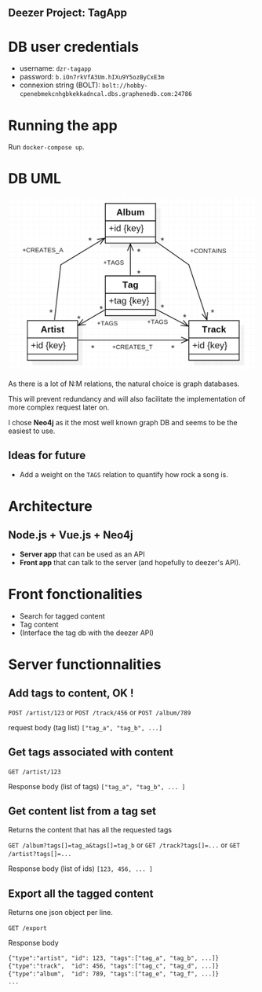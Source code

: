 Deezer Project: **TagApp**
---

# DB user credentials
* username: `dzr-tagapp`
* password: `b.iOn7rkVfA3Um.hIXu9Y5ozByCxE3m`
* connexion string (BOLT): `bolt://hobby-cpenebmekcnhgbkekkadncal.dbs.graphenedb.com:24786`


# Running the app

Run `docker-compose up`.


# DB UML

![UML](.\UML.png)

As there is a lot of N:M relations, the natural choice is graph databases. 

This will prevent redundancy and will also facilitate the implementation of more complex request later on.

I chose **Neo4j** as it the most well known graph DB and seems to be the easiest to use.

## Ideas for future

* Add a weight on the `TAGS` relation to quantify how rock a song is.

# Architecture

## Node.js + Vue.js + Neo4j

* **Server app** that can be used as an API
* **Front app** that can talk to the server (and hopefully to deezer's API).

# Front fonctionalities

* Search for tagged content
* Tag content
* (Interface the tag db with the deezer API)

# Server functionnalities

## Add tags to content, OK !

`POST /artist/123` or `POST /track/456` or `POST /album/789`

request body (tag list) `["tag_a", "tag_b", ...]`

## Get tags associated with content

`GET /artist/123` 

Response body (list of tags) `["tag_a", "tag_b", ... ]`

## Get content list from a tag set

Returns the content that has all the requested tags

`GET /album?tags[]=tag_a&tags[]=tag_b` or `GET /track?tags[]=...` or `GET /artist?tags[]=...`

Response body (list of ids) `[123, 456, ... ]`

## Export all the tagged content

Returns one json object per line.

`GET /export`

Response body
```
{"type":"artist", "id": 123, "tags":["tag_a", "tag_b", ...]}
{"type":"track",  "id": 456, "tags":["tag_c", "tag_d", ...]}
{"type":"album",  "id": 789, "tags":["tag_e", "tag_f", ...]}
...
```
